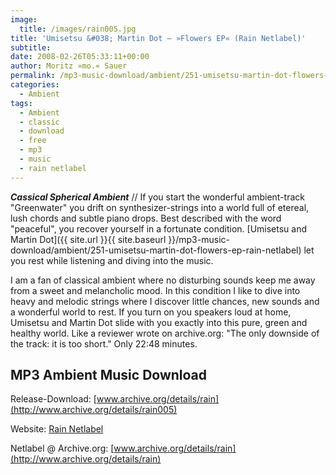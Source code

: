```yaml
---
image:
  title: /images/rain005.jpg
title: 'Umisetsu &#038; Martin Dot – »Flowers EP« (Rain Netlabel)'
subtitle: 
date: 2008-02-26T05:33:11+00:00
author: Moritz »mo.« Sauer
permalink: /mp3-music-download/ambient/251-umisetsu-martin-dot-flowers-ep-rain-netlabel
categories:
  - Ambient
tags:
  - Ambient
  - classic
  - download
  - free
  - mp3
  - music
  - rain netlabel
---
```

***Cassical Spherical Ambient*** // If you start the wonderful ambient-track "Greenwater" you drift on synthesizer-strings into a world full of etereal, lush chords and subtle piano drops. Best described with the word "peaceful", you recover yourself in a fortunate condition. [Umisetsu and Martin Dot]({{ site.url }}{{ site.baseurl }}/mp3-music-download/ambient/251-umisetsu-martin-dot-flowers-ep-rain-netlabel) let you rest while listening and diving into the music.<!--more-->

I am a fan of classical ambient where no disturbing sounds keep me away from a sweet and melancholic mood. In this condition I like to dive into heavy and melodic strings where I discover little chances, new sounds and a wonderful world to rest. If you turn on you speakers loud at home, Umisetsu and Martin Dot slide with you exactly into this pure, green and healthy world. Like a reviewer wrote on archive.org: "The only downside of the track: it is too short." Only 22:48 minutes.

## MP3 Ambient Music Download

Release-Download: [www.archive.org/details/rain](http://www.archive.org/details/rain005)
  
Website: [Rain Netlabel](http://www.useirecords.ovh.org/)
  
Netlabel @ Archive.org: [www.archive.org/details/rain](http://www.archive.org/details/rain)